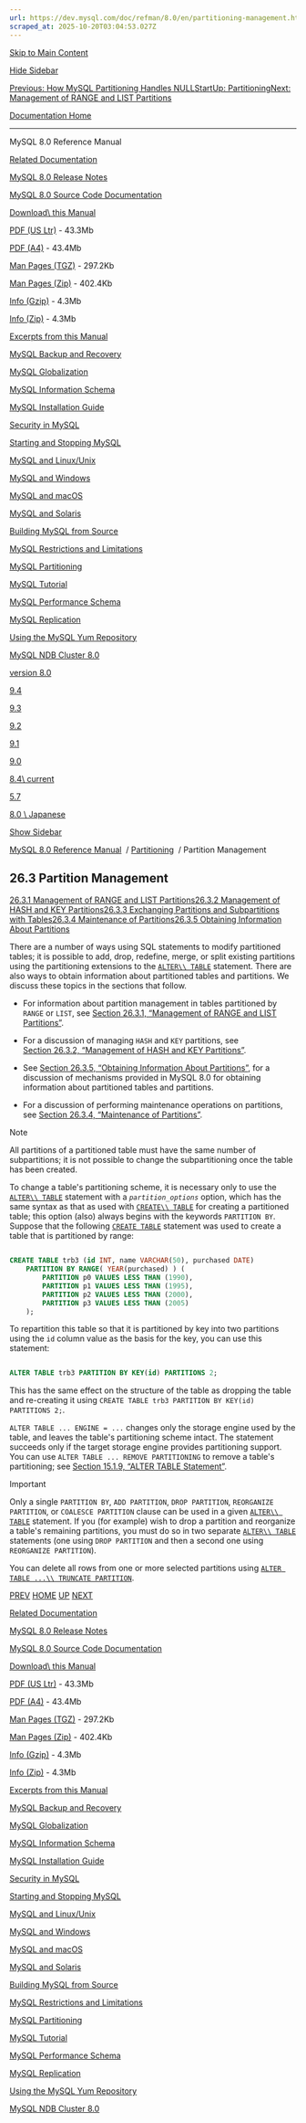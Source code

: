 ```yaml
---
url: https://dev.mysql.com/doc/refman/8.0/en/partitioning-management.html
scraped_at: 2025-10-20T03:04:53.027Z
---
```


[Skip to Main Content](https://dev.mysql.com/doc/refman/8.0/en/partitioning-management.html#main)

[Hide Sidebar](https://dev.mysql.com/doc/refman/8.0/en/partitioning-management.html "Hide Sidebar")

[Previous: How MySQL Partitioning Handles NULL](https://dev.mysql.com/doc/refman/8.0/en/partitioning-handling-nulls.html "Previous: How MySQL Partitioning Handles NULL")[Start](https://dev.mysql.com/doc/refman/8.0/en/index.html "Start")[Up: Partitioning](https://dev.mysql.com/doc/refman/8.0/en/partitioning.html "Up: Partitioning")[Next: Management of RANGE and LIST Partitions](https://dev.mysql.com/doc/refman/8.0/en/partitioning-management-range-list.html "Next: Management of RANGE and LIST Partitions")

[Documentation Home](https://dev.mysql.com/doc/)

* * *

MySQL 8.0 Reference Manual

[Related Documentation](https://dev.mysql.com/doc/refman/8.0/en/partitioning-management.html)

[MySQL 8.0 Release Notes](https://dev.mysql.com/doc/relnotes/mysql/8.0/en/)

[MySQL 8.0 Source Code Documentation](https://dev.mysql.com/doc/dev/mysql-server/latest/)

[Download\\
this Manual](https://dev.mysql.com/doc/refman/8.0/en/partitioning-management.html)

[PDF (US Ltr)](https://downloads.mysql.com/docs/refman-8.0-en.pdf)
\- 43.3Mb

[PDF (A4)](https://downloads.mysql.com/docs/refman-8.0-en.a4.pdf)
\- 43.4Mb

[Man Pages (TGZ)](https://downloads.mysql.com/docs/refman-8.0-en.man-gpl.tar.gz)
\- 297.2Kb

[Man Pages (Zip)](https://downloads.mysql.com/docs/refman-8.0-en.man-gpl.zip)
\- 402.4Kb

[Info (Gzip)](https://downloads.mysql.com/docs/mysql-8.0.info.gz)
\- 4.3Mb

[Info (Zip)](https://downloads.mysql.com/docs/mysql-8.0.info.zip)
\- 4.3Mb

[Excerpts from this Manual](https://dev.mysql.com/doc/refman/8.0/en/partitioning-management.html)

[MySQL Backup and Recovery](https://dev.mysql.com/doc/mysql-backup-excerpt/8.0/en/)

[MySQL Globalization](https://dev.mysql.com/doc/mysql-g11n-excerpt/8.0/en/)

[MySQL Information Schema](https://dev.mysql.com/doc/mysql-infoschema-excerpt/8.0/en/)

[MySQL Installation Guide](https://dev.mysql.com/doc/mysql-installation-excerpt/8.0/en/)

[Security in MySQL](https://dev.mysql.com/doc/mysql-security-excerpt/8.0/en/)

[Starting and Stopping MySQL](https://dev.mysql.com/doc/mysql-startstop-excerpt/8.0/en/)

[MySQL and Linux/Unix](https://dev.mysql.com/doc/mysql-linuxunix-excerpt/8.0/en/)

[MySQL and Windows](https://dev.mysql.com/doc/mysql-windows-excerpt/8.0/en/)

[MySQL and macOS](https://dev.mysql.com/doc/mysql-macos-excerpt/8.0/en/)

[MySQL and Solaris](https://dev.mysql.com/doc/mysql-solaris-excerpt/8.0/en/)

[Building MySQL from Source](https://dev.mysql.com/doc/mysql-sourcebuild-excerpt/8.0/en/)

[MySQL Restrictions and Limitations](https://dev.mysql.com/doc/mysql-reslimits-excerpt/8.0/en/)

[MySQL Partitioning](https://dev.mysql.com/doc/mysql-partitioning-excerpt/8.0/en/)

[MySQL Tutorial](https://dev.mysql.com/doc/mysql-tutorial-excerpt/8.0/en/)

[MySQL Performance Schema](https://dev.mysql.com/doc/mysql-perfschema-excerpt/8.0/en/)

[MySQL Replication](https://dev.mysql.com/doc/mysql-replication-excerpt/8.0/en/)

[Using the MySQL Yum Repository](https://dev.mysql.com/doc/mysql-repo-excerpt/8.0/en/)

[MySQL NDB Cluster 8.0](https://dev.mysql.com/doc/mysql-cluster-excerpt/8.0/en/)

[version 8.0](https://dev.mysql.com/doc/refman/8.0/en/partitioning-management.html)

[9.4](https://dev.mysql.com/doc/refman/9.4/en/partitioning-management.html)

[9.3](https://dev.mysql.com/doc/refman/9.3/en/partitioning-management.html)

[9.2](https://dev.mysql.com/doc/refman/9.2/en/partitioning-management.html)

[9.1](https://dev.mysql.com/doc/refman/9.1/en/partitioning-management.html)

[9.0](https://dev.mysql.com/doc/refman/9.0/en/partitioning-management.html)

[8.4\\
current](https://dev.mysql.com/doc/refman/8.4/en/partitioning-management.html)

[5.7](https://dev.mysql.com/doc/refman/5.7/en/partitioning-management.html)

[8.0 \\
Japanese](https://dev.mysql.com/doc/refman/8.0/ja/partitioning-management.html)

[Show Sidebar](https://dev.mysql.com/doc/refman/8.0/en/partitioning-management.html "Show Sidebar")

[MySQL 8.0 Reference Manual](https://dev.mysql.com/doc/refman/8.0/en/)  /
[Partitioning](https://dev.mysql.com/doc/refman/8.0/en/partitioning.html)  /
Partition Management


## 26.3 Partition Management

[26.3.1 Management of RANGE and LIST Partitions](https://dev.mysql.com/doc/refman/8.0/en/partitioning-management-range-list.html)[26.3.2 Management of HASH and KEY Partitions](https://dev.mysql.com/doc/refman/8.0/en/partitioning-management-hash-key.html)[26.3.3 Exchanging Partitions and Subpartitions with Tables](https://dev.mysql.com/doc/refman/8.0/en/partitioning-management-exchange.html)[26.3.4 Maintenance of Partitions](https://dev.mysql.com/doc/refman/8.0/en/partitioning-maintenance.html)[26.3.5 Obtaining Information About Partitions](https://dev.mysql.com/doc/refman/8.0/en/partitioning-info.html)

There are a number of ways using SQL statements to modify
partitioned tables; it is possible to add, drop, redefine, merge,
or split existing partitions using the partitioning extensions to
the
[`ALTER\\
      TABLE`](https://dev.mysql.com/doc/refman/8.0/en/alter-table-partition-operations.html "15.1.9.1 ALTER TABLE Partition Operations") statement. There are also ways to obtain
information about partitioned tables and partitions. We discuss
these topics in the sections that follow.

- For information about partition management in tables
partitioned by `RANGE` or
`LIST`, see
[Section 26.3.1, “Management of RANGE and LIST Partitions”](https://dev.mysql.com/doc/refman/8.0/en/partitioning-management-range-list.html "26.3.1 Management of RANGE and LIST Partitions").


- For a discussion of managing `HASH` and
`KEY` partitions, see
[Section 26.3.2, “Management of HASH and KEY Partitions”](https://dev.mysql.com/doc/refman/8.0/en/partitioning-management-hash-key.html "26.3.2 Management of HASH and KEY Partitions").


- See [Section 26.3.5, “Obtaining Information About Partitions”](https://dev.mysql.com/doc/refman/8.0/en/partitioning-info.html "26.3.5 Obtaining Information About Partitions"), for a discussion of
mechanisms provided in MySQL 8.0 for obtaining
information about partitioned tables and partitions.


- For a discussion of performing maintenance operations on
partitions, see [Section 26.3.4, “Maintenance of Partitions”](https://dev.mysql.com/doc/refman/8.0/en/partitioning-maintenance.html "26.3.4 Maintenance of Partitions").


Note

All partitions of a partitioned table must have the same number
of subpartitions; it is not possible to change the
subpartitioning once the table has been created.

To change a table's partitioning scheme, it is necessary only
to use the
[`ALTER\\
      TABLE`](https://dev.mysql.com/doc/refman/8.0/en/alter-table-partition-operations.html "15.1.9.1 ALTER TABLE Partition Operations") statement with a
_`partition_options`_ option, which has the
same syntax as that as used with [`CREATE\\
      TABLE`](https://dev.mysql.com/doc/refman/8.0/en/create-table.html "15.1.20 CREATE TABLE Statement") for creating a partitioned table; this option
(also) always begins with the keywords `PARTITION
      BY`. Suppose that the following
[`CREATE TABLE`](https://dev.mysql.com/doc/refman/8.0/en/create-table.html "15.1.20 CREATE TABLE Statement") statement was used to
create a table that is partitioned by range:


``` sql

CREATE TABLE trb3 (id INT, name VARCHAR(50), purchased DATE)
    PARTITION BY RANGE( YEAR(purchased) ) (
        PARTITION p0 VALUES LESS THAN (1990),
        PARTITION p1 VALUES LESS THAN (1995),
        PARTITION p2 VALUES LESS THAN (2000),
        PARTITION p3 VALUES LESS THAN (2005)
    );
```

To repartition this table so that it is partitioned by key into
two partitions using the `id` column value as the
basis for the key, you can use this statement:


``` sql

ALTER TABLE trb3 PARTITION BY KEY(id) PARTITIONS 2;
```

This has the same effect on the structure of the table as dropping
the table and re-creating it using `CREATE TABLE trb3
      PARTITION BY KEY(id) PARTITIONS 2;`.


`ALTER TABLE ... ENGINE = ...` changes only the
storage engine used by the table, and leaves the table's
partitioning scheme intact. The statement succeeds only if the
target storage engine provides partitioning support. You can use
`ALTER TABLE ... REMOVE PARTITIONING` to remove a
table's partitioning; see [Section 15.1.9, “ALTER TABLE Statement”](https://dev.mysql.com/doc/refman/8.0/en/alter-table.html "15.1.9 ALTER TABLE Statement").

Important

Only a single `PARTITION BY`, `ADD
        PARTITION`, `DROP PARTITION`,
`REORGANIZE PARTITION`, or `COALESCE
        PARTITION` clause can be used in a given
[`ALTER\\
        TABLE`](https://dev.mysql.com/doc/refman/8.0/en/alter-table-partition-operations.html "15.1.9.1 ALTER TABLE Partition Operations") statement. If you (for example) wish to drop a
partition and reorganize a table's remaining partitions,
you must do so in two separate
[`ALTER\\
        TABLE`](https://dev.mysql.com/doc/refman/8.0/en/alter-table-partition-operations.html "15.1.9.1 ALTER TABLE Partition Operations") statements (one using `DROP
        PARTITION` and then a second one using
`REORGANIZE PARTITION`).

You can delete all rows from one or more selected partitions using
[`ALTER TABLE ...\\
      TRUNCATE PARTITION`](https://dev.mysql.com/doc/refman/8.0/en/alter-table.html "15.1.9 ALTER TABLE Statement").

[PREV](https://dev.mysql.com/doc/refman/8.0/en/partitioning-handling-nulls.html "Previous: How MySQL Partitioning Handles NULL") [HOME](https://dev.mysql.com/doc/refman/8.0/en/index.html "Start") [UP](https://dev.mysql.com/doc/refman/8.0/en/partitioning.html "Up: Partitioning") [NEXT](https://dev.mysql.com/doc/refman/8.0/en/partitioning-management-range-list.html "Next: Management of RANGE and LIST Partitions")

[Related Documentation](https://dev.mysql.com/doc/refman/8.0/en/partitioning-management.html)

[MySQL 8.0 Release Notes](https://dev.mysql.com/doc/relnotes/mysql/8.0/en/)

[MySQL 8.0 Source Code Documentation](https://dev.mysql.com/doc/dev/mysql-server/latest/)

[Download\\
this Manual](https://dev.mysql.com/doc/refman/8.0/en/partitioning-management.html)

[PDF (US Ltr)](https://downloads.mysql.com/docs/refman-8.0-en.pdf)
\- 43.3Mb

[PDF (A4)](https://downloads.mysql.com/docs/refman-8.0-en.a4.pdf)
\- 43.4Mb

[Man Pages (TGZ)](https://downloads.mysql.com/docs/refman-8.0-en.man-gpl.tar.gz)
\- 297.2Kb

[Man Pages (Zip)](https://downloads.mysql.com/docs/refman-8.0-en.man-gpl.zip)
\- 402.4Kb

[Info (Gzip)](https://downloads.mysql.com/docs/mysql-8.0.info.gz)
\- 4.3Mb

[Info (Zip)](https://downloads.mysql.com/docs/mysql-8.0.info.zip)
\- 4.3Mb

[Excerpts from this Manual](https://dev.mysql.com/doc/refman/8.0/en/partitioning-management.html)

[MySQL Backup and Recovery](https://dev.mysql.com/doc/mysql-backup-excerpt/8.0/en/)

[MySQL Globalization](https://dev.mysql.com/doc/mysql-g11n-excerpt/8.0/en/)

[MySQL Information Schema](https://dev.mysql.com/doc/mysql-infoschema-excerpt/8.0/en/)

[MySQL Installation Guide](https://dev.mysql.com/doc/mysql-installation-excerpt/8.0/en/)

[Security in MySQL](https://dev.mysql.com/doc/mysql-security-excerpt/8.0/en/)

[Starting and Stopping MySQL](https://dev.mysql.com/doc/mysql-startstop-excerpt/8.0/en/)

[MySQL and Linux/Unix](https://dev.mysql.com/doc/mysql-linuxunix-excerpt/8.0/en/)

[MySQL and Windows](https://dev.mysql.com/doc/mysql-windows-excerpt/8.0/en/)

[MySQL and macOS](https://dev.mysql.com/doc/mysql-macos-excerpt/8.0/en/)

[MySQL and Solaris](https://dev.mysql.com/doc/mysql-solaris-excerpt/8.0/en/)

[Building MySQL from Source](https://dev.mysql.com/doc/mysql-sourcebuild-excerpt/8.0/en/)

[MySQL Restrictions and Limitations](https://dev.mysql.com/doc/mysql-reslimits-excerpt/8.0/en/)

[MySQL Partitioning](https://dev.mysql.com/doc/mysql-partitioning-excerpt/8.0/en/)

[MySQL Tutorial](https://dev.mysql.com/doc/mysql-tutorial-excerpt/8.0/en/)

[MySQL Performance Schema](https://dev.mysql.com/doc/mysql-perfschema-excerpt/8.0/en/)

[MySQL Replication](https://dev.mysql.com/doc/mysql-replication-excerpt/8.0/en/)

[Using the MySQL Yum Repository](https://dev.mysql.com/doc/mysql-repo-excerpt/8.0/en/)

[MySQL NDB Cluster 8.0](https://dev.mysql.com/doc/mysql-cluster-excerpt/8.0/en/)